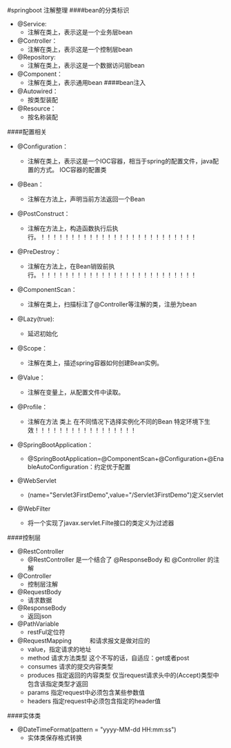 #springboot 注解整理
####bean的分类标识
*   @Service: 
    *   注解在类上，表示这是一个业务层bean
*   @Controller：
    *   注解在类上，表示这是一个控制层bean
*   @Repository: 
    *   注解在类上，表示这是一个数据访问层bean
*   @Component： 
    *   注解在类上，表示通用bean
####bean注入
*   @Autowired：
    *   按类型装配
*   @Resource： 
    *   按名称装配

####配置相关
*   @Configuration：
    *   注解在类上，表示这是一个IOC容器，相当于spring的配置文件，java配置的方式。 IOC容器的配置类
*   @Bean： 
    *   注解在方法上，声明当前方法返回一个Bean
*   @PostConstruct：
    *   注解在方法上，构造函数执行后执行。！！！！！！！！！！！！！！！！！！！！！！！！！！
*   @PreDestroy： 
    *   注解在方法上，在Bean销毁前执行。！！！！！！！！！！！！！！！！！！！！！！！！！！
*   @ComponentScan：
    *   注解在类上，扫描标注了@Controller等注解的类，注册为bean
*   @Lazy(true):　　
    *   延迟初始化

*   @Scope：
    *   注解在类上，描述spring容器如何创建Bean实例。
*   @Value：
    *   注解在变量上，从配置文件中读取。
*   @Profile：
    *   注解在方法 类上 在不同情况下选择实例化不同的Bean 特定环境下生效！！！！！！！！！！！！！！！！！
*   @SpringBootApplication：
    *   @SpringBootApplication=@ComponentScan+@Configuration+@EnableAutoConfiguration：约定优于配置
*   @WebServlet
    *   (name="Servlet3FirstDemo",value="/Servlet3FirstDemo")定义servlet
*   @WebFilter
    *   将一个实现了javax.servlet.Filte接口的类定义为过滤器
    
####控制层
*   @RestController 
    *   @RestController 是一个结合了 @ResponseBody 和 @Controller 的注解
*   @Controller
    *   控制层注解
*   @RequestBody
    *   请求数据
*   @ResponseBody
    *   返回json
*   @PathVariable
    *   restFul定位符
*   @RequestMapping　　　和请求报文是做对应的　　　
    *    value，指定请求的地址 
    *    method 请求方法类型 这个不写的话，自适应：get或者post
    *    consumes 请求的提交内容类型 
    *    produces 指定返回的内容类型 仅当request请求头中的(Accept)类型中包含该指定类型才返回
    *    params 指定request中必须包含某些参数值 
    *    headers 指定request中必须包含指定的header值
    
####实体类
*   @DateTimeFormat(pattern = "yyyy-MM-dd HH:mm:ss")
    *   实体类保存格式转换